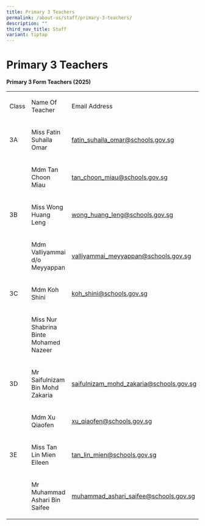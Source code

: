 ```yaml
---
title: Primary 3 Teachers
permalink: /about-us/staff/primary-3-teachers/
description: ""
third_nav_title: Staff
variant: tiptap
---
```

<h1><strong>Primary 3 Teachers</strong></h1>
<p><strong>Primary 3 Form Teachers (2025)</strong>
</p>
<table style="minWidth: 75px">
<colgroup>
<col>
<col>
<col>
</colgroup>
<tbody>
<tr>
<td rowspan="1" colspan="1">
<p>Class</p>
</td>
<td rowspan="1" colspan="1">
<p>Name Of Teacher</p>
</td>
<td rowspan="1" colspan="1">
<p>Email Address</p>
</td>
</tr>
<tr>
<td rowspan="1" colspan="1">
<p>3A</p>
</td>
<td rowspan="1" colspan="1">
<p>Miss Fatin Suhaila Omar</p>
</td>
<td rowspan="1" colspan="1">
<p><a href="mailto:fatin_suhaila_omar@schools.gov.sg" rel="noopener nofollow" target="_blank">fatin_suhaila_omar@schools.gov.sg</a>
</p>
</td>
</tr>
<tr>
<td rowspan="1" colspan="1">
<p>&nbsp;</p>
</td>
<td rowspan="1" colspan="1">
<p>Mdm Tan Choon Miau</p>
</td>
<td rowspan="1" colspan="1">
<p><a href="mailto:tan_choon_miau@schools.gov.sg" rel="noopener nofollow" target="_blank">tan_choon_miau@schools.gov.sg</a>
</p>
</td>
</tr>
<tr>
<td rowspan="1" colspan="1">
<p>3B</p>
</td>
<td rowspan="1" colspan="1">
<p>Miss Wong Huang Leng</p>
</td>
<td rowspan="1" colspan="1">
<p><a href="mailto:wong_huang_leng@schools.gov.sg" rel="noopener nofollow" target="_blank">wong_huang_leng@schools.gov.sg</a>
</p>
</td>
</tr>
<tr>
<td rowspan="1" colspan="1">
<p>&nbsp;</p>
</td>
<td rowspan="1" colspan="1">
<p>Mdm Valliyammai d/o Meyyappan</p>
</td>
<td rowspan="1" colspan="1">
<p><a href="mailto:valliyammai_meyyappan@schools.gov.sg" rel="noopener nofollow" target="_blank">valliyammai_meyyappan@schools.gov.sg</a>
</p>
</td>
</tr>
<tr>
<td rowspan="1" colspan="1">
<p>3C</p>
</td>
<td rowspan="1" colspan="1">
<p>Mdm Koh Shini</p>
</td>
<td rowspan="1" colspan="1">
<p><a href="mailto:koh_shini@schools.gov.sg" rel="noopener noreferrer nofollow" target="_blank">koh_shini@schools.gov.sg</a>
</p>
</td>
</tr>
<tr>
<td rowspan="1" colspan="1">
<p>&nbsp;</p>
</td>
<td rowspan="1" colspan="1">
<p>Miss Nur Shabrina Binte Mohamed Nazeer</p>
</td>
<td rowspan="1" colspan="1">
<p></p>
</td>
</tr>
<tr>
<td rowspan="1" colspan="1">
<p>3D</p>
</td>
<td rowspan="1" colspan="1">
<p>Mr Saifulnizam Bin Mohd Zakaria</p>
</td>
<td rowspan="1" colspan="1">
<p><a href="mailto:saifulnizam_mohd_zakaria@schools.gov.sg" rel="noopener nofollow" target="_blank">saifulnizam_mohd_zakaria@schools.gov.sg</a>
</p>
</td>
</tr>
<tr>
<td rowspan="1" colspan="1">
<p>&nbsp;</p>
</td>
<td rowspan="1" colspan="1">
<p>Mdm Xu Qiaofen</p>
</td>
<td rowspan="1" colspan="1">
<p><a href="mailto:xu_qiaofen@schools.gov.sg" rel="noopener nofollow" target="_blank">xu_qiaofen@schools.gov.sg</a>
</p>
</td>
</tr>
<tr>
<td rowspan="1" colspan="1">
<p>3E</p>
</td>
<td rowspan="1" colspan="1">
<p>Miss Tan Lin Mien Eileen</p>
</td>
<td rowspan="1" colspan="1">
<p><a href="mailto:tan_lin_mien@schools.gov.sg" rel="noopener nofollow" target="_blank">tan_lin_mien@schools.gov.sg</a>
</p>
</td>
</tr>
<tr>
<td rowspan="1" colspan="1">
<p>&nbsp;</p>
</td>
<td rowspan="1" colspan="1">
<p>Mr Muhammad Ashari Bin Saifee</p>
</td>
<td rowspan="1" colspan="1">
<p><a href="mailto:muhammad_ashari_saifee@schools.gov.sg" rel="noopener nofollow" target="_blank">muhammad_ashari_saifee@schools.gov.sg</a>
</p>
</td>
</tr>
</tbody>
</table>
<p></p>